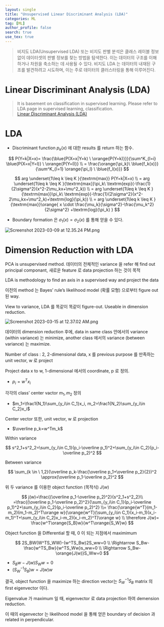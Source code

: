 ```yaml
---
layout: single
title: "Unsupervised Linear Discriminant Analysis (LDA)"
categories: ML
tag: [ML]
author_profile: false
search: true
use_tex: true
---
```


> 비지도 LDA(Unsupervised LDA) 또는 비지도 판별 분석은 클래스 레이블 정보 없이 데이터셋의 판별 정보를 찾는 방법을 탐색한다. 
> 이는 데이터의 구조를 이해하거나 차원을 축소하는 데 사용될 수 있다. 
> 비지도 LDA 는 데이터의 내재된 구조를 발견하려고 시도하며, 이는 주로 데이터의 클러스터링을 통해 이루어진다.

# Linear Discriminant Analysis (LDA)

> It is basement on classification in supervised learning.
> Please refer to LDA page in supervised learning, classification.                                                                              
> [Linear Discriminant Analysis (LDA)]({{site.url}}/ml/LDA)


# LDA

- Discriminant function $p_k(x)$ 에 대한 results 를 return 하는 함수.

$$
P(Y=k|X=x)= \frac{\blue{P(X=x|Y=k) \ \orange{P(Y=k)}}}{\sum^K_{l=i} \blue{P(X=x|Y=l)} \ \orange{P(Y=l)}} \\ = \frac{\orange{\pi_k}\ \blue{f_k(x)}}{\sum^K_{l=1} \orange{\pi_l} \ \blue{f_l(x)}}
$$

$$
arg \underset{1\leq k \leq K }{\textrm{max}} P(Y=k|X=x) \\ = arg \underset{1\leq k \leq K }{\textrm{max}}\pi_k\ \textrm{exp}(-\frac{1}{2\sigma^2}(x^2-2\mu_kx+\mu^2_k)) \\ = arg \underset{1\leq k \leq K }{\textrm{max}}\pi_k\ \textrm{exp}(-\frac{1}{2\sigma^2}(x^2-2\mu_kx+\mu^2_k)+\textrm{log}(\pi_k)) \\ = arg \underset{1\leq k \leq K }{\textrm{max}}\orange{ x \cdot \frac{\mu_k}{\sigma^2}-\frac{\mu_k^2}{2\sigma^2} +\textrm{log}(\pi_k) }
$$

- Boundary formation 은 $\sigma_1(x)=\sigma_2(x)$ 를 통해 얻을 수 있다.

![Screenshot 2023-03-09 at 12.35.24 PM.png](Linear%20Discriminant%20Analysis%20(LDA)%202b14db1bad49487b85eb708d31b1c1bf/Screenshot_2023-03-09_at_12.35.24_PM.png)

# Dimension Reduction with LDA

PCA is unsupervised method. 데이터의 전체적인 variance 을 refer 해 find out principal componant, 새로운 feature 로 data projection 하는 것이 목적

LDA is methodology to find an axis in a supervised way and project the data

이전의 method 는 Bayes’ rule’s likelihood model (확률 모형) 으로부터 figure out 된 way.

View to variance, LDA 를 똑같이 똑같이 figure-out. Useable in dimension reduction.

![Screenshot 2023-03-15 at 12.37.02 AM.png](Linear%20Discriminant%20Analysis%20(LDA)%202b14db1bad49487b85eb708d31b1c1bf/Screenshot_2023-03-15_at_12.37.02_AM.png)

데이터의 dimension reduction 후에, data in same class 안에서의 variance (within variance) 는 minimize, another class 에서의 variance (between variance) 는 maximize.

Number of class : 2, 2-dimensional data, x 를 previous purpose 를 만족하는 unit vector, w 로 project

Project data x to w, 1-dimensional 에서의 coordinate, p 로 정의.

- $p_i=w^Tx_i$

각각의 class’ center vactor $m_1,m_2$ 정의

- $m_1=\frac1{N_1}\sum_{y_i\in C_1}x_i, m_2=\frac1{N_2}\sum_{y_i\in C_2}x_i$

Center vector 또한, unit vector, w 로 projection

- $\overline p_k=w^Tm_k$

Within variance

$$
s^2_1+s^2_2=\sum_{y_i\in C_1}(p_i-\overline p_1)^2+\sum_{y_i\in C_2}(p_i-\overline p_2)^2
$$

Between variance

$$
\sum_{k \in \ 1,2}(\overline p_k-\frac{\overline p_1+\overline p_2}{2})^2 \approx(\overline p_1-\overline p_2)^2
$$

위 두 variance 를 이용한 object function (목적식) $J(w)$

$$
j(w)=\frac{(\overline p_1-\overline p_2)^2}{s^2_1+s^2_2}\\ =\frac{(\overline p_1-\overline p_2)^2}{\sum_{y_i\in C_1}(p_i-\overline p_1)^2+\sum_{y_i\in C_2}(p_i-\overline p_2)^2} \\= \frac{\orange{w^T}(m_1-m_2)(m_1-m_2)^T\orange w}{\orange{w^T}(\sum_{y_i\in C_1}(x_i-m_1)(x_i-m_1)^T+\sum_{y_i\in C_2}x_i-m_2)(x_i-m_2)^T)\orange w} \\ \therefore J(w)= \frac{w^T\orange{S_B}w}{w^T\orange{S_W}w}
$$

Object function 을 Differential 할 때, 0 이 되는 지점에서 maximimum

$$
2S_BW(W^TS_WW)-(w^TS_Bw)2S_ww=0 \\ \Rightarrow S_Bw-\frac{w^TS_Bw}{w^TS_Ww}s_ww=0 \\ \Rightarrow S_Bw-\orange{J(w)}S_Ww=0
$$

- $S_Bw-J(w)S_Ww=0$
- $(S^{-1}_WS_B)w=J(w)w$

결국, object function 을 maximize 하는 direction vector는 $S^{-1}_WS_B$ matrix 의 first eigenvector 이다.

Eigenvalue 가 maximum 일 때, eigenvector 로 data projection 하여 demension reduction.

이 때의 eigenvector 는 likelihood model 을 통해 얻은 boundary of decision 과 related in perpendicular.
